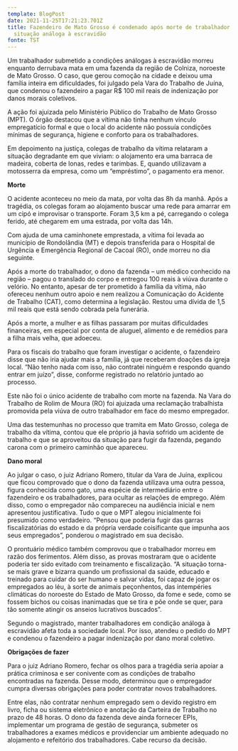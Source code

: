 ```yaml
---
template: BlogPost
date: 2021-11-25T17:21:23.701Z
title: Fazendeiro de Mato Grosso é condenado após morte de trabalhador em
  situação análoga à escravidão
fonte: TST
---
```

Um trabalhador submetido a condições análogas à escravidão morreu enquanto derrubava mata em uma fazenda da região de Colniza, noroeste de Mato Grosso. O caso, que gerou comoção na cidade e deixou uma família inteira em dificuldades, foi julgado pela Vara do Trabalho de Juína, que condenou o fazendeiro a pagar R$ 100 mil reais de indenização por danos morais coletivos.

A ação foi ajuizada pelo Ministério Público do Trabalho de Mato Grosso (MPT). O órgão destacou que a vítima não tinha nenhum vínculo empregatício formal e que o local do acidente não possuía condições mínimas de segurança, higiene e conforto para os trabalhadores.

Em depoimento na justiça, colegas de trabalho da vítima relataram a situação degradante em que viviam: o alojamento era uma barraca de madeira, coberta de lonas, redes e tarimbas. E, quando utilizavam a motosserra da empresa, como um “empréstimo”, o pagamento era menor.

**Morte**

O acidente aconteceu no meio da mata, por volta das 8h da manhã. Após a tragédia, os colegas foram ao alojamento buscar uma rede para amarrar em um cipó e improvisar o transporte. Foram 3,5 km a pé, carregando o colega ferido, até chegarem em uma estrada, por volta das 14h.

Com ajuda de uma caminhonete emprestada, a vítima foi levada ao município de Rondolândia (MT) e depois transferida para o Hospital de Urgência e Emergência Regional de Cacoal (RO), onde morreu no dia seguinte.

Após a morte do trabalhador, o dono da fazenda – um médico conhecido na região – pagou o translado do corpo e entregou 100 reais à viúva durante o velório. No entanto, apesar de ter prometido à família da vítima, não ofereceu nenhum outro apoio e nem realizou a Comunicação do Acidente de Trabalho (CAT), como determina a legislação. Restou uma dívida de 1,5 mil reais que está sendo cobrada pela funerária.

Após a morte, a mulher e as filhas passaram por muitas dificuldades financeiras, em especial por conta de aluguel, alimento e de remédios para a filha mais velha, que adoeceu.

Para os fiscais do trabalho que foram investigar o acidente, o fazendeiro disse que não iria ajudar mais a família, já que receberam doações da igreja local. “Não tenho nada com isso, não contratei ninguém e respondo quando entrar em juízo”, disse, conforme registrado no relatório juntado ao processo.

Este não foi o único acidente de trabalho com morte na fazenda. Na Vara do Trabalho de Rolim de Moura (RO) foi ajuizada uma reclamação trabalhista promovida pela viúva de outro trabalhador em face do mesmo empregador.

Uma das testemunhas no processo que tramita em Mato Grosso, colega de trabalho da vítima, contou que ele próprio já havia sofrido um acidente de trabalho e que se aproveitou da situação para fugir da fazenda, pegando carona com o primeiro caminhão que apareceu.

**Dano moral**

Ao julgar o caso, o juiz Adriano Romero, titular da Vara de Juína, explicou que ficou comprovado que o dono da fazenda utilizava uma outra pessoa, figura conhecida como gato, uma espécie de intermediário entre o fazendeiro e os trabalhadores, para ocultar as relações de emprego. Além disso, como o empregador não compareceu na audiência inicial e nem apresentou justificativa. Tudo o que o MPT alegou inicialmente foi presumido como verdadeiro. “Pensou que poderia fugir das garras fiscalizatórias do estado e da própria verdade coisificante que impunha aos seus empregados”, ponderou o magistrado em sua decisão.

O prontuário médico também comprovou que o trabalhador morreu em razão dos ferimentos. Além disso, as provas mostraram que o acidente poderia ter sido evitado com treinamento e fiscalização. “A situação torna-se mais grave e bizarra quando um profissional da saúde, educado e treinado para cuidar do ser humano e salvar vidas, foi capaz de jogar os empregados ao léu, à sorte de animais peçonhentos, das intempéries climáticas do noroeste do Estado de Mato Grosso, da fome e sede, como se fossem bichos ou coisas inanimadas que se tira e põe onde se quer, para tão somente atingir os anseios lucrativos buscados”.

Segundo o magistrado, manter trabalhadores em condição análoga à escravidão afeta toda a sociedade local. Por isso, atendeu o pedido do MPT e condenou o fazendeiro a pagar indenização por dano moral coletivo.

**Obrigações de fazer**

Para o juiz Adriano Romero, fechar os olhos para a tragédia seria apoiar a prática criminosa e ser conivente com as condições de trabalho encontradas na fazenda. Desse modo, determinou que o empregador cumpra diversas obrigações para poder contratar novos trabalhadores.

Entre elas, não contratar nenhum empregado sem o devido registro em livro, ficha ou sistema eletrônico e anotação da Carteira de Trabalho no prazo de 48 horas. O dono da fazenda deve ainda fornecer EPIs, implementar um programa de gestão de segurança, submeter os trabalhadores a exames médicos e providenciar um ambiente adequado no alojamento e refeitório dos trabalhadores. Cabe recurso da decisão.